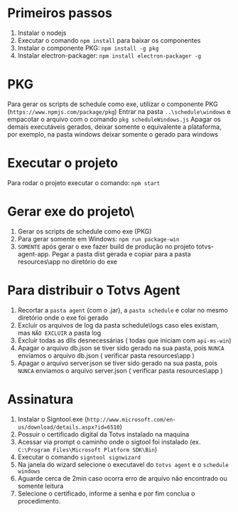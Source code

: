 # Primeiros passos
1. Instalar o nodejs
2. Executar o comando `npm install` para baixar os componentes
3. Instalar o componente PKG: `npm install -g pkg`
4. Instalar electron-packager: `npm install electron-packager -g`

# PKG
Para gerar os scripts de schedule como exe, utilizar o componente PKG (`https://www.npmjs.com/package/pkg`)
Entrar na pasta `..\schedule\windows` e empacotar o arquivo com o comando `pkg scheduleWindows.js`
Apagar os demais executáveis gerados, deixar somente o equivalente a plataforma, por exemplo, na pasta windows deixar somente o gerado para windows 

# Executar o projeto
Para rodar o projeto executar o comando: `npm start`

# Gerar exe do projeto\
1. Gerar os scripts de schedule como exe (PKG)
2. Para gerar somente em Windows: `npm run package-win`
3. `SOMENTE` após gerar o exe fazer build de produção no projeto totvs-agent-app. Pegar a pasta dist gerada e copiar para a pasta resources\app no diretório do exe 

# Para distribuir o Totvs Agent
1. Recortar a `pasta agent` (com o .jar), a `pasta schedule` e colar no mesmo diretório onde o exe foi gerado
2. Excluir os arquivos de log da pasta schedule\logs caso eles existam, mas `NÃO EXCLUIR` a pasta log
3. Excluir todas as dlls desnecessárias ( todas que iniciam com `api-ms-win`)
4. Apagar o arquivo db.json se tiver sido gerado na sua pasta,  pois `NUNCA` enviamos o arquivo db.json ( verificar pasta resources\app ) 
5. Apagar o arquivo server.json se tiver sido gerado na sua pasta,  pois `NUNCA` enviamos o arquivo server.json ( verificar pasta resources\app ) 

# Assinatura
1. Instalar o Signtool.exe (`http://www.microsoft.com/en-us/download/details.aspx?id=6510`)
2. Possuir o certificado digital da Totvs instalado na maquina
3. Acessar via prompt o caminho onde o sigtool foi instalado (ex. `C:\Program Files\Microsoft Platform SDK\Bin`)
4. Executar o comando `signtool signwizard`
5. Na janela do wizard selecione o executavel do `totvs agent` e o `schedule windows`
6. Aguarde cerca de 2min caso ocorra erro de arquivo não encontrado ou somente leitura
7. Selecione o certificado, informe a senha e por fim conclua o procedimento.
